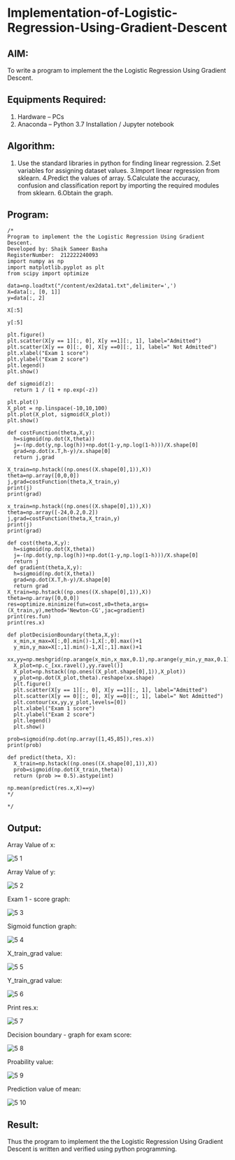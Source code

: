 # Implementation-of-Logistic-Regression-Using-Gradient-Descent

## AIM:
To write a program to implement the the Logistic Regression Using Gradient Descent.

## Equipments Required:
1. Hardware – PCs
2. Anaconda – Python 3.7 Installation / Jupyter notebook

## Algorithm:
1. Use the standard libraries in python for finding linear regression.
2.Set variables for assigning dataset values.
3.Import linear regression from sklearn.
4.Predict the values of array.
5.Calculate the accuracy, confusion and classification report by importing the required modules from sklearn.
6.Obtain the graph.
## Program:
```
/*
Program to implement the the Logistic Regression Using Gradient Descent.
Developed by: Shaik Sameer Basha
RegisterNumber:  212222240093
import numpy as np
import matplotlib.pyplot as plt
from scipy import optimize

data=np.loadtxt("/content/ex2data1.txt",delimiter=',')
X=data[:, [0, 1]]
y=data[:, 2]

X[:5]

y[:5]

plt.figure()
plt.scatter(X[y == 1][:, 0], X[y ==1][:, 1], label="Admitted")
plt.scatter(X[y == 0][:, 0], X[y ==0][:, 1], label=" Not Admitted")
plt.xlabel("Exam 1 score")
plt.ylabel("Exam 2 score")
plt.legend()
plt.show()

def sigmoid(z):
  return 1 / (1 + np.exp(-z))

plt.plot()
X_plot = np.linspace(-10,10,100)
plt.plot(X_plot, sigmoid(X_plot))
plt.show()

def costFunction(theta,X,y):
  h=sigmoid(np.dot(X,theta))
  j=-(np.dot(y,np.log(h))+np.dot(1-y,np.log(1-h)))/X.shape[0]
  grad=np.dot(x.T,h-y)/x.shape[0]
  return j,grad
  
X_train=np.hstack((np.ones((X.shape[0],1)),X))
theta=np.array([0,0,0])
j,grad=costFunction(theta,X_train,y)
print(j)
print(grad)

x_train=np.hstack((np.ones((X.shape[0],1)),X))
theta=np.array([-24,0.2,0.2])
j,grad=costFunction(theta,X_train,y)
print(j)
print(grad)

def cost(theta,X,y):
  h=sigmoid(np.dot(X,theta))
  j=-(np.dot(y,np.log(h))+np.dot(1-y,np.log(1-h)))/X.shape[0]
  return j
def gradient(theta,X,y):
  h=sigmoid(np.dot(X,theta))
  grad=np.dot(X.T,h-y)/X.shape[0]
  return grad
X_train=np.hstack((np.ones((X.shape[0],1)),X))
theta=np.array([0,0,0])
res=optimize.minimize(fun=cost,x0=theta,args=(X_train,y),method='Newton-CG',jac=gradient)
print(res.fun)
print(res.x)

def plotDecisionBoundary(theta,X,y):
  x_min,x_max=X[:,0].min()-1,X[:,0].max()+1
  y_min,y_max=X[:,1].min()-1,X[:,1].max()+1
  xx,yy=np.meshgrid(np.arange(x_min,x_max,0.1),np.arange(y_min,y_max,0.1))
  X_plot=np.c_[xx.ravel(),yy.ravel()]
  X_plot=np.hstack((np.ones((X_plot.shape[0],1)),X_plot))
  y_plot=np.dot(X_plot,theta).reshape(xx.shape)
  plt.figure()
  plt.scatter(X[y == 1][:, 0], X[y ==1][:, 1], label="Admitted")
  plt.scatter(X[y == 0][:, 0], X[y ==0][:, 1], label=" Not Admitted")
  plt.contour(xx,yy,y_plot,levels=[0])
  plt.xlabel("Exam 1 score")
  plt.ylabel("Exam 2 score")
  plt.legend()
  plt.show()
  
prob=sigmoid(np.dot(np.array([1,45,85]),res.x))
print(prob)

def predict(theta, X):
  X_train=np.hstack((np.ones((X.shape[0],1)),X))
  prob=sigmoid(np.dot(X_train,theta))
  return (prob >= 0.5).astype(int)

np.mean(predict(res.x,X)==y)
*/

*/
```

## Output:
Array Value of x:

![5 1](https://github.com/shaikSameerbasha5404/-Implementation-of-Logistic-Regression-Using-Gradient-Descent/assets/118707756/ad1c5212-e920-4580-a2a4-3463778e0d44)



Array Value of y:


![5 2](https://github.com/shaikSameerbasha5404/-Implementation-of-Logistic-Regression-Using-Gradient-Descent/assets/118707756/37fa891e-a516-449e-9aa8-a07ff50d2837)


Exam 1 - score graph:


![5 3](https://github.com/shaikSameerbasha5404/-Implementation-of-Logistic-Regression-Using-Gradient-Descent/assets/118707756/48c5d2cb-289e-4445-8532-a7127536513f)


Sigmoid function graph:


![5 4](https://github.com/shaikSameerbasha5404/-Implementation-of-Logistic-Regression-Using-Gradient-Descent/assets/118707756/8cad721c-30e5-4ad0-8aca-ca49a3c461ed)


X_train_grad value:


![5 5](https://github.com/shaikSameerbasha5404/-Implementation-of-Logistic-Regression-Using-Gradient-Descent/assets/118707756/251a9793-3705-4d42-9a03-9deb5e39d588)


Y_train_grad value:

![5 6](https://github.com/shaikSameerbasha5404/-Implementation-of-Logistic-Regression-Using-Gradient-Descent/assets/118707756/fb575892-11d3-4f07-bd12-327150853400)



Print res.x:


![5 7](https://github.com/shaikSameerbasha5404/-Implementation-of-Logistic-Regression-Using-Gradient-Descent/assets/118707756/2bb7f3a5-963c-453b-96f9-f4aaac1619e0)


Decision boundary - graph for exam score:


![5 8](https://github.com/shaikSameerbasha5404/-Implementation-of-Logistic-Regression-Using-Gradient-Descent/assets/118707756/bf053865-c012-4a79-a127-123242afc133)


Proability value:

![5 9](https://github.com/shaikSameerbasha5404/-Implementation-of-Logistic-Regression-Using-Gradient-Descent/assets/118707756/673df98b-5c77-4812-b26b-97f90bb7d054)



Prediction value of mean:


![5 10](https://github.com/shaikSameerbasha5404/-Implementation-of-Logistic-Regression-Using-Gradient-Descent/assets/118707756/5d5eb1b6-714c-4e0f-a54d-dbac325e9682)


























## Result:
Thus the program to implement the the Logistic Regression Using Gradient Descent is written and verified using python programming.

